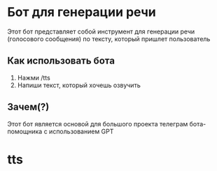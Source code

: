# Бот для генерации речи

Этот бот представляет собой инструмент для генерации речи (голосового сообщения) по тексту, который пришлет пользователь

## Как использовать бота

1. Нажми /tts
2. Напиши текст, который хочешь озвучить

## Зачем(?)

Этот бот является основой для большого проекта телеграм бота-помощника с использованием GPT 
  
# tts
